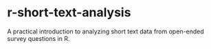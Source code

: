 # r-short-text-analysis
A practical introduction to analyzing short text data from open-ended survey questions in R.

